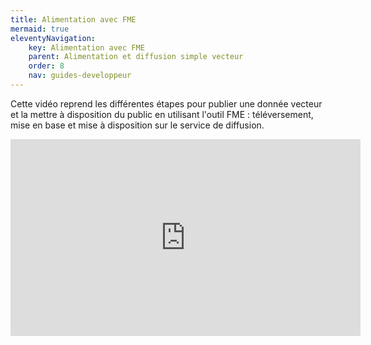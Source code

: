 ```yaml
---
title: Alimentation avec FME
mermaid: true
eleventyNavigation:
    key: Alimentation avec FME
    parent: Alimentation et diffusion simple vecteur
    order: 8
    nav: guides-developpeur
---
```


Cette vidéo reprend les différentes étapes pour publier une donnée vecteur et la mettre à disposition du public en utilisant l'outil FME : téléversement, mise en base et mise à disposition sur le service de diffusion.

<iframe style="display: block; margin: 0 auto;" width="560" height="315" src="https://www.youtube-nocookie.com/embed/_yM-9K_arsA" title="YouTube video player" frameborder="0" allow="accelerometer; autoplay; clipboard-write; encrypted-media; gyroscope; picture-in-picture; web-share" allowfullscreen></iframe>

